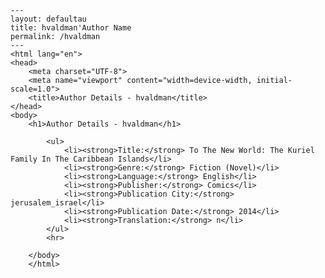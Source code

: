 
    ---
    layout: defaultau
    title: hvaldman'Author Name 
    permalink: /hvaldman
    ---
    <html lang="en">
    <head>
        <meta charset="UTF-8">
        <meta name="viewport" content="width=device-width, initial-scale=1.0">
        <title>Author Details - hvaldman</title>
    </head>
    <body>
        <h1>Author Details - hvaldman</h1>
        
            <ul>
                <li><strong>Title:</strong> To The New World: The Kuriel Family In The Caribbean Islands</li>
                <li><strong>Genre:</strong> Fiction (Novel)</li>
                <li><strong>Language:</strong> English</li>
                <li><strong>Publisher:</strong> Comics</li>
                <li><strong>Publication City:</strong> jerusalem_israel</li>
                <li><strong>Publication Date:</strong> 2014</li>
                <li><strong>Translation:</strong> n</li>
            </ul>
            <hr>
            
        </body>
        </html>
        